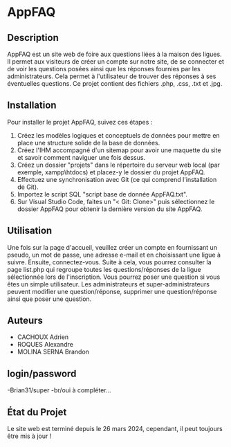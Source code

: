 # AppFAQ

## Description
AppFAQ est un site web de foire aux questions liées à la maison des ligues. Il permet aux visiteurs de créer un compte sur notre site, de se connecter et de voir les questions posées ainsi que les réponses fournies par les administrateurs. Cela permet à l'utilisateur de trouver des réponses à ses éventuelles questions. Ce projet contient des fichiers .php, .css, .txt et .jpg.

## Installation
Pour installer le projet AppFAQ, suivez ces étapes :

1. Créez les modèles logiques et conceptuels de données pour mettre en place une structure solide de la base de données.
2. Créez l'IHM accompagné d'un sitemap pour avoir une maquette du site et savoir comment naviguer une fois dessus.
3. Créez un dossier "projets" dans le répertoire du serveur web local (par exemple, xampp\htdocs\) et placez-y le dossier du projet AppFAQ.
4. Effectuez une synchronisation avec Git (ce qui comprend l'installation de Git).
5. Importez le script SQL "script base de donnée AppFAQ.txt".
6. Sur Visual Studio Code, faites un "< Git: Clone>" puis sélectionnez le dossier AppFAQ pour obtenir la dernière version du site AppFAQ.

## Utilisation
Une fois sur la page d'accueil, veuillez créer un compte en fournissant un pseudo, un mot de passe, une adresse e-mail et en choisissant une ligue à suivre. Ensuite, connectez-vous. Suite à cela, vous pourrez consulter la page list.php qui regroupe toutes les questions/réponses de la ligue sélectionnée lors de l'inscription. Vous pourrez poser une question si vous êtes un simple utilisateur. Les administrateurs et super-administrateurs peuvent modifier une question/réponse, supprimer une question/réponse ainsi que poser une question.

## Auteurs
- CACHOUX Adrien
- ROQUES Alexandre
- MOLINA SERNA Brandon
## login/password
-Brian31/super
-br/oui
à compléter...


## État du Projet
Le site web est terminé depuis le 26 mars 2024, cependant, il peut toujours être mis à jour !

